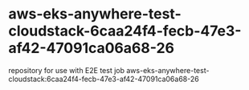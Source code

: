 # aws-eks-anywhere-test-cloudstack-6caa24f4-fecb-47e3-af42-47091ca06a68-26
repository for use with E2E test job aws-eks-anywhere-test-cloudstack:6caa24f4-fecb-47e3-af42-47091ca06a68-26
